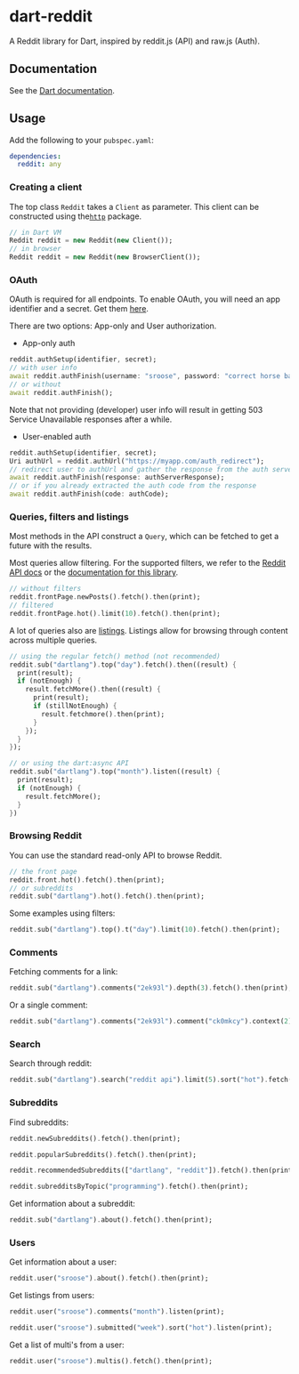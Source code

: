 # dart-reddit

A Reddit library for Dart, inspired by reddit.js (API) and raw.js (Auth).

## Documentation

See the [Dart documentation](http://www.dartdocs.org/documentation/reddit/latest/).

## Usage

Add the following to your `pubspec.yaml`:

```yaml
dependencies:
  reddit: any
```

### Creating a client

The top class `Reddit` takes a `Client` as parameter.
This client can be constructed using the[`http`](https://pub.dartlang.org/packages/http) package.

```dart
// in Dart VM
Reddit reddit = new Reddit(new Client());
// in browser
Reddit reddit = new Reddit(new BrowserClient());
```

### OAuth

OAuth is required for all endpoints. To enable OAuth, you will need an app identifier and a secret. Get them [here](https://www.reddit.com/prefs/apps).

There are two options: App-only and User authorization.

 - App-only auth

```dart
reddit.authSetup(identifier, secret);
// with user info
await reddit.authFinish(username: "sroose", password: "correct horse battery staple");
// or without
await reddit.authFinish();
```

Note that not providing (developer) user info will result in getting 503 Service Unavailable responses after a while.

 - User-enabled auth

```dart
reddit.authSetup(identifier, secret);
Uri authUrl = reddit.authUrl("https://myapp.com/auth_redirect");
// redirect user to authUrl and gather the response from the auth server
await reddit.authFinish(response: authServerResponse);
// or if you already extracted the auth code from the response
await reddit.authFinish(code: authCode);
```


### Queries, filters and listings

Most methods in the API construct a `Query`, which can be fetched to get a future with the results.

Most queries allow filtering. For the supported filters, we refer to the [Reddit API docs](https://www.reddit.com/dev/api/oauth#scope_read) or the [documentation for this library](#documentation).

```dart
// without filters
reddit.frontPage.newPosts().fetch().then(print);
// filtered
reddit.frontPage.hot().limit(10).fetch().then(print);
```

A lot of queries also are [listings](https://www.reddit.com/dev/api/oauth#listings).
Listings allow for browsing through content across multiple queries.

```dart
// using the regular fetch() method (not recommended)
reddit.sub("dartlang").top("day").fetch().then((result) {
  print(result);
  if (notEnough) {
    result.fetchMore().then((result) {
      print(result);
      if (stillNotEnough) {
        result.fetchmore().then(print);
      }
    });
  }
});

// or using the dart:async API
reddit.sub("dartlang").top("month").listen((result) {
  print(result);
  if (notEnough) {
    result.fetchMore();
  }
})
```


### Browsing Reddit

You can use the standard read-only API to browse Reddit.

```dart
// the front page
reddit.front.hot().fetch().then(print);
// or subreddits
reddit.sub("dartlang").hot().fetch().then(print);
```

Some examples using filters:

```dart
reddit.sub("dartlang").top().t("day").limit(10).fetch().then(print);
```

### Comments

Fetching comments for a link:

```dart
reddit.sub("dartlang").comments("2ek93l").depth(3).fetch().then(print);
```

Or a single comment:

```dart
reddit.sub("dartlang").comments("2ek93l").comment("ck0mkcy").context(2).fetch().then(print);
```

### Search

Search through reddit:

```dart
reddit.sub("dartlang").search("reddit api").limit(5).sort("hot").fetch().then(print);
```

### Subreddits

Find subreddits:

```dart
reddit.newSubreddits().fetch().then(print);

reddit.popularSubreddits().fetch().then(print);

reddit.recommendedSubreddits(["dartlang", "reddit"]).fetch().then(print);

reddit.subredditsByTopic("programming").fetch().then(print);
```

Get information about a subreddit:

```dart
reddit.sub("dartlang").about().fetch().then(print);
```

### Users

Get information about a user:

```dart
reddit.user("sroose").about().fetch().then(print);
```

Get listings from users:

```dart
reddit.user("sroose").comments("month").listen(print);

reddit.user("sroose").submitted("week").sort("hot").listen(print);
```

Get a list of multi's from a user:
```dart
reddit.user("sroose").multis().fetch().then(print);
```
